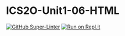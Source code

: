 # ICS2O-Unit1-06-HTML

[![GitHub Super-Linter](https://github.com/shuang768/ICS2O-Unit1-06-HTML-/workflows/Lint%20Code%20Base/badge.svg)](https://github.com/marketplace/actions/super-linter)
[![Run on Repl.it](https://replit.com/badge/github/chrisatk/ics2o-html)](https://replit.com/new/github/chrisatk/ics2o-html)
